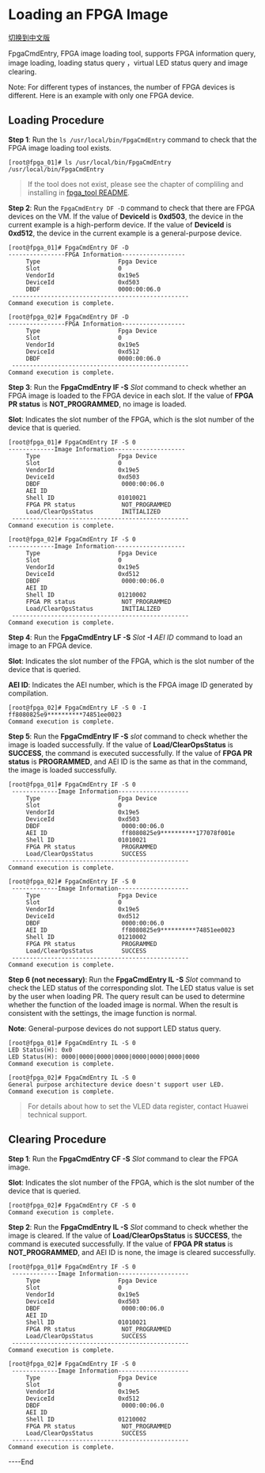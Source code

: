 Loading an FPGA Image
=====================
[切换到中文版](./load_an_fpga_image_cn.md)


FpgaCmdEntry, FPGA image loading tool, supports FPGA information query, image loading, loading status query ，virtual LED status query and image clearing.

Note: For different types of instances, the number of FPGA devices is different. Here is an example with only one FPGA device.

Loading Procedure
---------------------

**Step 1**: Run the `ls /usr/local/bin/FpgaCmdEntry` command to check that the FPGA image loading tool exists.

    [root@fpga_01]# ls /usr/local/bin/FpgaCmdEntry 
    /usr/local/bin/FpgaCmdEntry
> If the tool does not exist,  please see the chapter of compliling and installing in [fpga_tool README](./../README.md).

**Step 2**: Run the `FpgaCmdEntry DF -D` command to check that there are FPGA devices on the VM. If the value of **DeviceId** is **0xd503**, the device in the current example is a high-perform device. If the value of **DeviceId** is **0xd512**, the device in the current example is a general-purpose device.

	[root@fpga_01]# FpgaCmdEntry DF -D 
	----------------FPGA Information------------------
	     Type			           Fpga Device
	     Slot			           0
	     VendorId			       0x19e5
	     DeviceId			       0xd503
	     DBDF			           0000:00:06.0
	 --------------------------------------------------
	Command execution is complete. 
	
	[root@fpga_02]# FpgaCmdEntry DF -D 
	----------------FPGA Information------------------
	     Type			           Fpga Device
	     Slot			           0
	     VendorId			       0x19e5
	     DeviceId			       0xd512
	     DBDF			           0000:00:06.0
	 -------------------------------------------------- 
	Command execution is complete.


**Step 3**: Run the **FpgaCmdEntry IF -S** *Slot* command to check whether an FPGA image is loaded to the FPGA device in each slot. If the value of **FPGA PR status** is **NOT_PROGRAMMED**, no image is loaded.

**Slot**: Indicates the slot number of the FPGA, which is the slot number of the device that is queried.

	[root@fpga_01]# FpgaCmdEntry IF -S 0 
	-------------Image Information--------------------
	     Type			           Fpga Device
	     Slot			           0
	     VendorId			       0x19e5
	     DeviceId			       0xd503
	     DBDF                       0000:00:06.0
	     AEI ID
		 Shell ID			       01010021
	     FPGA PR status             NOT_PROGRAMMED
	     Load/ClearOpsStatus        INITIALIZED       
	 --------------------------------------------------
	Command execution is complete. 
	
	[root@fpga_02]# FpgaCmdEntry IF -S 0 
	-------------Image Information--------------------
	     Type			           Fpga Device
	     Slot			           0
	     VendorId			       0x19e5
	     DeviceId			       0xd512
	     DBDF                       0000:00:06.0
	     AEI ID
		 Shell ID			       01210002
	     FPGA PR status             NOT_PROGRAMMED
	     Load/ClearOpsStatus        INITIALIZED
	 --------------------------------------------------
	Command execution is complete.


**Step 4**: Run the **FpgaCmdEntry LF -S** *Slot* **-I** *AEI ID* command to load an image to an FPGA device.

**Slot**: Indicates the slot number of the FPGA, which is the slot number of the device that is queried.

**AEI ID**: Indicates the AEI number, which is the FPGA image ID generated by compilation.

	[root@fpga_02]# FpgaCmdEntry LF -S 0 -I ff8080825e9**********74851ee0023
	Command execution is complete.

**Step 5**: Run the **FpgaCmdEntry IF -S** *slot* command to check whether the image is loaded successfully. If the value of **Load/ClearOpsStatus** is **SUCCESS**, the command is executed successfully. If the value of **FPGA PR status** is **PROGRAMMED**, and AEI ID is the same as that in the command, the image is loaded successfully.

	[root@fpga_01]# FpgaCmdEntry IF -S 0 
	 -------------Image Information-------------------- 
	     Type			           Fpga Device
	     Slot			           0
	     VendorId			       0x19e5
	     DeviceId			       0xd503
	     DBDF                       0000:00:06.0
	     AEI ID                     ff8080825e9**********177078f001e
		 Shell ID			       01010021
	     FPGA PR status             PROGRAMMED
	     Load/ClearOpsStatus        SUCCESS
	 -------------------------------------------------- 
	Command execution is complete. 
	
	[root@fpga_02]# FpgaCmdEntry IF -S 0 
	 -------------Image Information-------------------- 
	     Type			           Fpga Device
	     Slot			           0
	     VendorId			       0x19e5
	     DeviceId			       0xd512
	     DBDF                       0000:00:06.0
	     AEI ID                     ff8080825e9**********74851ee0023
		 Shell ID			       01210002
	     FPGA PR status             PROGRAMMED
	     Load/ClearOpsStatus        SUCCESS
	 -------------------------------------------------- 
	Command execution is complete.

**Step 6 (not necessary)**: Run the **FpgaCmdEntry IL -S** *Slot* command to check the LED status of the corresponding slot. The LED status value is set by the user when loading PR. The query result can be used to determine whether the function of the loaded image is normal. When the result is consistent with the settings, the image function is normal.

**Note**: General-purpose devices do not support LED status query.

```
[root@fpga_01]# FpgaCmdEntry IL -S 0 
LED Status(H): 0x0 
LED Status(H): 0000|0000|0000|0000|0000|0000|0000|0000 
Command execution is complete. 

[root@fpga_02]# FpgaCmdEntry IL -S 0 
General purpose architecture device doesn't support user LED.
Command execution is complete.
```

> For details about how to set the VLED data register, contact Huawei technical support.

Clearing Procedure
---------------------

**Step 1**: Run the **FpgaCmdEntry CF -S** *Slot* command to clear the FPGA image.

**Slot**: Indicates the slot number of the FPGA, which is the slot number of the device that is queried.

```
[root@fpga_02]# FpgaCmdEntry CF -S 0
Command execution is complete.
```

**Step 2**: Run the **FpgaCmdEntry IL -S** *Slot* command to check whether the image is cleared. If the value of **Load/ClearOpsStatus** is **SUCCESS**, the command is executed successfully. If the value of **FPGA PR status** is **NOT_PROGRAMMED**, and AEI ID is none, the image is cleared successfully.

	[root@fpga_01]# FpgaCmdEntry IF -S 0 
	 -------------Image Information-------------------- 
	     Type			           Fpga Device
	     Slot			           0
	     VendorId			       0x19e5
	     DeviceId			       0xd503
	     DBDF                       0000:00:06.0
	     AEI ID                    
		 Shell ID			       01010021
	     FPGA PR status             NOT_PROGRAMMED
	     Load/ClearOpsStatus        SUCCESS
	 -------------------------------------------------- 
	Command execution is complete. 
	
	[root@fpga_02]# FpgaCmdEntry IF -S 0 
	 -------------Image Information-------------------- 
	     Type			           Fpga Device
	     Slot			           0
	     VendorId			       0x19e5
	     DeviceId			       0xd512
	     DBDF                       0000:00:06.0
	     AEI ID                    
		 Shell ID			       01210002
	     FPGA PR status             NOT_PROGRAMMED
	     Load/ClearOpsStatus        SUCCESS
	 -------------------------------------------------- 
	Command execution is complete.

\----End
